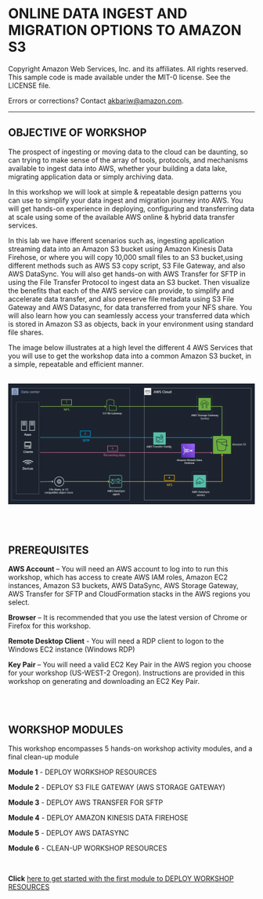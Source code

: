 ONLINE DATA INGEST AND MIGRATION OPTIONS TO AMAZON S3<br>
=======================================================================

Copyright Amazon Web Services, Inc. and its affiliates.  All rights reserved. This sample code is made available under the MIT-0 license. See the LICENSE file.

Errors or corrections? Contact akbariw@amazon.com.

--------------------------------------------------------


OBJECTIVE OF WORKSHOP
--------------------------------

The prospect of ingesting or moving data to the cloud can be daunting, so can
trying to make sense of the array of tools, protocols, and mechanisms available
to ingest data into AWS, whether your building a data lake, migrating application data or simply archiving data.

In this workshop we will look at simple & repeatable design patterns you can use to simplify your data ingest and migration journey into AWS. You will get hands-on experience in deploying, configuring and
transferring data at scale using some of the available AWS online & hybrid data transfer services. 

In this lab we have ifferent scenarios such as, ingesting application streaming data into an Amazon S3 bucket using Amazon Kinesis Data Firehose, or where you will copy 10,000 small files to an S3 bucket,using different methods such as AWS S3 copy script, S3 File Gateway, and also
AWS DataSync. You will also get hands-on with AWS Transfer for SFTP in using the File Transfer Protocol to ingest data an S3 bucket. Then visualize the benefits that each of the AWS service can provide, to simplify and accelerate data transfer, and also preserve file metadata using S3 File Gateway and AWS Datasync, for data transferred from your NFS share. You will also learn how you can seamlessly access your transferred data which is stored in Amazon S3 as objects, back in your environment using standard file shares. 

The image below illustrates at a high level the different 4 AWS Services that you will use to get the workshop data into a common Amazon S3 bucket, in a simple, repeatable and efficient manner.

<br>

<img src="images/0-1.PNG">

<br/><br/>

**PREREQUISITES** 
--------------------------------

**AWS Account** – You will need an AWS account to log into to run this workshop, which has access to 
create AWS IAM roles, Amazon EC2 instances, Amazon S3 buckets, AWS DataSync, AWS Storage Gateway, AWS Transfer for SFTP and CloudFormation stacks in the AWS regions you select.

**Browser** – It is recommended that you use the latest version of Chrome or
Firefox for this workshop.

**Remote Desktop Client** - You will need a RDP client to logon to the Windows
EC2 instance (Windows RDP)

**Key Pair** – You will need a valid EC2 Key Pair in the AWS region you choose
for your workshop (US-WEST-2 Oregon). Instructions are provided in this workshop
on generating and downloading an EC2 Key Pair.


<br/><br/>

**WORKSHOP MODULES**
--------------------

This workshop encompasses 5 hands-on workshop activity modules, and a final clean-up module

**Module 1** - DEPLOY WORKSHOP RESOURCES

**Module 2** - DEPLOY S3 FILE GATEWAY (AWS STORAGE GATEWAY)

**Module 3** - DEPLOY AWS TRANSFER FOR SFTP

**Module 4** - DEPLOY AMAZON KINESIS DATA FIREHOSE

**Module 5** - DEPLOY AWS DATASYNC

**Module 6** - CLEAN-UP WORKSHOP RESOURCES


<br>

**Click** [here to get started with the first module to DEPLOY WORKSHOP RESOURCES](/module1/README.md)

